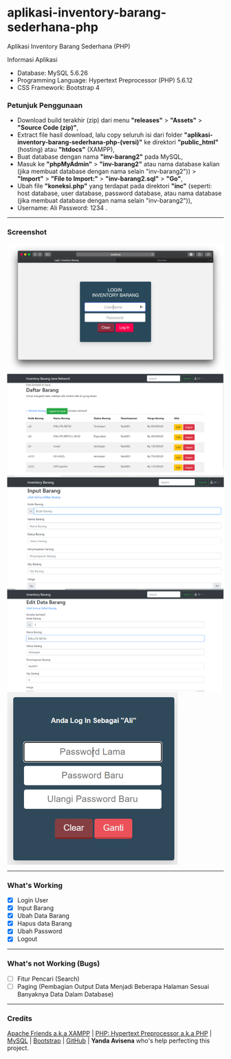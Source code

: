 # aplikasi-inventory-barang-sederhana-php

Aplikasi Inventory Barang Sederhana (PHP)

Informasi Aplikasi

- Database: MySQL 5.6.26
- Programming Language: Hypertext Preprocessor (PHP) 5.6.12
- CSS Framework: Bootstrap 4

### Petunjuk Penggunaan

- Download build terakhir (zip) dari menu <b>"releases"</b> > <b>"Assets"</b> > <b>"Source Code (zip)"</b>,
- Extract file hasil download, lalu copy seluruh isi dari folder <b>"aplikasi-inventory-barang-sederhana-php-(versi)"</b> ke direktori <b>"public_html"</b> (hosting) atau <b>"htdocs"</b> (XAMPP),
- Buat database dengan nama <b>"inv-barang2"</b> pada MySQL,
- Masuk ke <b>"phpMyAdmin"</b> > <b>"inv-barang2"</b> atau nama database kalian (jika membuat database dengan nama selain "inv-barang2")) > <b>"Import"</b> > <b>"File to Import:"</b> > <b>"inv-barang2.sql"</b> > <b>"Go"</b>,
- Ubah file <b>"koneksi.php"</b> yang terdapat pada direktori <b>"inc"</b> (seperti: host database, user database, password database, atau nama database (jika membuat database dengan nama selain "inv-barang2")),
- Username: Ali Password: 1234 .

---

### Screenshot

<img src="/Screenshot/login.png?raw=true" alt="Halaman Login" align="center">

<img src="/Screenshot/halaman-utama.png?raw=true" alt="Halaman Utama" align="center">

<img src="/Screenshot/input-barang.png?raw=true" alt="Halaman Input Barang" align="center">

<img src="/Screenshot/edit-data-barang.png?raw=true" alt="Halaman Edit Data Barang" align="center">

<img src="/Screenshot/ganti-password.png?raw=true" alt="Halaman Ganti Password" align="center">

---

### What's Working

- [x] Login User
- [x] Input Barang
- [x] Ubah Data Barang
- [x] Hapus data Barang
- [x] Ubah Password
- [x] Logout

---

### What's not Working (Bugs)

- [ ] Fitur Pencari (Search)
- [ ] Paging (Pembagian Output Data Menjadi Beberapa Halaman Sesuai Banyaknya Data Dalam Database)

---

### Credits

[Apache Friends a.k.a XAMPP](https://www.apachefriends.org/) | [PHP: Hypertext Preprocessor a.k.a PHP](https://php.net/) | [MySQL](https://www.mysql.com/) | [Bootstrap](https://getbootstrap.com/) | [GitHub](https://github.com/) | <b>Yanda Avisena</b> who's help perfecting this project.
